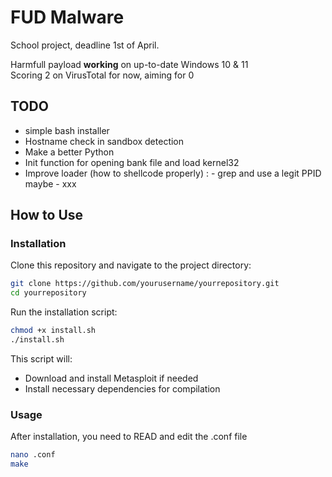 # FUD Malware

School project, deadline 1st of April.

Harmfull payload **working** on up-to-date Windows 10 & 11\
Scoring 2 on VirusTotal for now, aiming for 0

## TODO
 - simple bash installer
 - Hostname check in sandbox detection
 - Make a better Python
 - Init function for opening bank file and load kernel32
 - Improve loader (how to shellcode properly) :
        - grep and use a legit PPID maybe
        - xxx


## How to Use

### Installation

Clone this repository and navigate to the project directory:

```sh
git clone https://github.com/yourusername/yourrepository.git
cd yourrepository
```

Run the installation script:

```sh
chmod +x install.sh
./install.sh
```

This script will:
- Download and install Metasploit if needed
- Install necessary dependencies for compilation

### Usage

After installation, you need to READ and edit the .conf file

```sh
nano .conf
make
```
